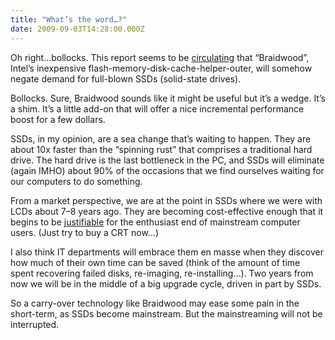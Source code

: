 ```yaml
---
title: "What’s the word…?"
date: 2009-09-03T14:28:00.000Z
---
```


Oh right…bollocks. This report seems to be [circulating](http://www.infoworld.com/d/storage/report-intels-braidwood-flash-memory-module-could-kill-ssd-market-439) that “Braidwood”, Intel’s inexpensive flash-memory-disk-cache-helper-outer, will somehow negate demand for full-blown SSDs (solid-state drives).

Bollocks. Sure, Braidwood sounds like it might be useful but it’s a wedge. It’s a shim. It’s a little add-on that will offer a nice incremental performance boost for a few dollars.

SSDs, in my opinion, are a sea change that’s waiting to happen. They are about 10x faster than the “spinning rust” that comprises a traditional hard drive. The hard drive is the last bottleneck in the PC, and SSDs will eliminate (again IMHO) about 90% of the occasions that we find ourselves waiting for our computers to do something.

From a market perspective, we are at the point in SSDs where we were with LCDs about 7–8 years ago. They are becoming cost-effective enough that it begins to be [justifiable](http://www.joelonsoftware.com/items/2009/03/27.html) for the enthusiast end of mainstream computer users. (Just try to buy a CRT now…)

I also think IT departments will embrace them en masse when they discover how much of their own time can be saved (think of the amount of time spent recovering failed disks, re-imaging, re-installing…). Two years from now we will be in the middle of a big upgrade cycle, driven in part by SSDs.

So a carry-over technology like Braidwood may ease some pain in the short-term, as SSDs become mainstream. But the mainstreaming will not be interrupted.
